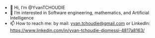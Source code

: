- 👋 Hi, I’m @YvanTCHOUDIE
- 👀 I’m interested in Software engineering, mathematics, and Artificial Intelligence
- 📫 How to reach me:
      by mail:      yvan.tchoudie@gmail.com
      or LinkedIn:  https://www.linkedin.com/in/yvan-tchoudie-djomessi-4817a8163/
      
<!---
YvanTCHOUDIE/YvanTCHOUDIE is a ✨ special ✨ repository because its `README.md` (this file) appears on your GitHub profile.
You can click the Preview link to take a look at your changes.
--->
